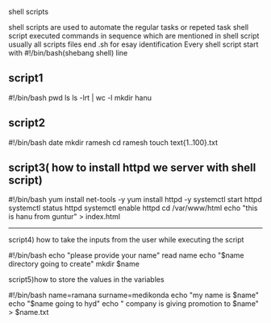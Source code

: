 shell scripts

shell scripts are used to automate the regular tasks or repeted task
shell script executed commands in sequence which are mentioned in shell
script
usually all scripts files end .sh for esay identification
Every shell script start with #!/bin/bash(shebang shell) line

script1
------
#!/bin/bash
  pwd
  ls
  ls -lrt | wc -l
  mkdir hanu


script2
-----
#!/bin/bash
date
mkdir ramesh
cd ramesh
touch text{1..100}.txt

script3( how to install httpd we server with shell script)
-----

#!/bin/bash
yum install net-tools -y
yum install httpd -y
systemctl start httpd
systemctl status httpd
systemctl enable httpd
cd /var/www/html
echo "this is hanu from guntur" > index.html


------------
script4) how to take the inputs from the user while executing the script

#!/bin/bash
echo "please provide your name"
read name
echo "$name directory going to create"
mkdir $name


script5)how to store the values in the variables

#!/bin/bash
name=ramana
surname=medikonda
echo "my name is $name"
echo "$name going to hyd"
echo " company is giving promotion to $name" > $name.txt









